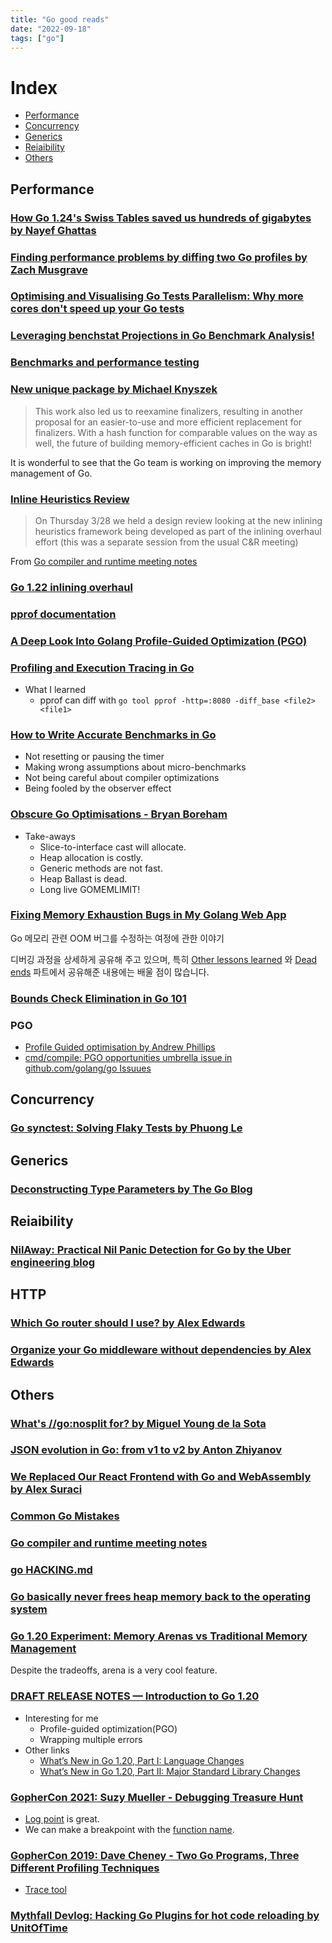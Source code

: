 ```yaml
---
title: "Go good reads"
date: "2022-09-18"
tags: ["go"]
---
```


# Index

- [Performance](##performance)
- [Concurrency](##concurrency)
- [Generics](##generics)
- [Reiaibility](##reiaibility)
- [Others](##others)

## Performance

### [How Go 1.24's Swiss Tables saved us hundreds of gigabytes by Nayef Ghattas](https://www.datadoghq.com/blog/engineering/go-swiss-tables/)

### [Finding performance problems by diffing two Go profiles by Zach Musgrave](https://www.dolthub.com/blog/2025-06-20-go-pprof-diffing/)

### [Optimising and Visualising Go Tests Parallelism: Why more cores don't speed up your Go tests](https://threedots.tech/post/go-test-parallelism/)

### [Leveraging benchstat Projections in Go Benchmark Analysis!](https://www.bwplotka.dev/2024/go-microbenchmarks-benchstat/)

### [Benchmarks and performance testing](https://www.willem.dev/articles/benchmarks-performance-testing/)

### [New unique package by Michael Knyszek](https://go.dev/blog/unique)

> This work also led us to reexamine finalizers, resulting in another proposal for an easier-to-use and more efficient replacement for finalizers. With a hash function for comparable values on the way as well, the future of building memory-efficient caches in Go is bright!

It is wonderful to see that the Go team is working on improving the memory management of Go.

### [Inline Heuristics Review](https://docs.google.com/presentation/d/1Lf3WoRyCNicS1K3NCuVl_VnJFhvew_6nAQF_Wx--F54/edit?usp=sharing)

> On Thursday 3/28 we held a design review looking at the new inlining heuristics framework being developed as part of the inlining overhaul effort (this was a separate session from the usual C&R meeting)

From [Go compiler and runtime meeting notes](https://github.com/golang/go/issues/43930#issuecomment-2043535174)

### [Go 1.22 inlining overhaul](https://docs.google.com/document/d/1a6p7-nbk5PVyM1S2tmccFrrIuGzCyzclstBtaciHxVw)

### [pprof documentation](https://github.com/google/pprof/tree/main/doc)

### [A Deep Look Into Golang Profile-Guided Optimization (PGO)](https://theyahya.com/posts/go-pgo/)

### [Profiling and Execution Tracing in Go](https://teivah.medium.com/profiling-and-execution-tracing-in-go-a5e646970f5b)

- What I learned
	- pprof can diff with `go tool pprof -http=:8080 -diff_base <file2> <file1>`

### [How to Write Accurate Benchmarks in Go](https://teivah.medium.com/how-to-write-accurate-benchmarks-in-go-4266d7dd1a95)

- Not resetting or pausing the timer
- Making wrong assumptions about micro-benchmarks
- Not being careful about compiler optimizations
- Being fooled by the observer effect

### [Obscure Go Optimisations - Bryan Boreham](https://youtu.be/rRtihWOcaLI)

- Take-aways
	- Slice-to-interface cast will allocate.
	- Heap allocation is costly.
	- Generic methods are not fast.
	- Heap Ballast is dead.
	- Long live GOMEMLIMIT!

### [Fixing Memory Exhaustion Bugs in My Golang Web App](https://mtlynch.io/notes/picoshare-perf/)

Go 메모리 관련 OOM 버그를 수정하는 여정에 관한 이야기

디버깅 과정을 상세하게 공유해 주고 있으며,
특히 [Other lessons learned](https://mtlynch.io/notes/picoshare-perf/##other-lessons-learned) 와
[Dead ends](https://mtlynch.io/notes/picoshare-perf/##dead-ends) 파트에서 공유해준 내용에는 배울 점이 많습니다.

### [Bounds Check Elimination in Go 101](https://go101.org/article/bounds-check-elimination.html)

### PGO

- [Profile Guided optimisation by Andrew Phillips](https://andrewwphillips.github.io/blog/pgo.html)
- [cmd/compile: PGO opportunities umbrella issue in github.com/golang/go Issuues](https://github.com/golang/go/issues/62463)

## Concurrency

### [Go synctest: Solving Flaky Tests by Phuong Le](https://victoriametrics.com/blog/go-synctest/)

## Generics

### [Deconstructing Type Parameters by The Go Blog](https://go.dev/blog/deconstructing-type-parameters)

## Reiaibility

### [NilAway: Practical Nil Panic Detection for Go by the Uber engineering blog](https://www.uber.com/en-NL/blog/nilaway-practical-nil-panic-detection-for-go/)

## HTTP

### [Which Go router should I use? by Alex Edwards](https://www.alexedwards.net/blog/which-go-router-should-i-use)

### [Organize your Go middleware without dependencies by Alex Edwards](https://www.alexedwards.net/blog/organize-your-go-middleware-without-dependencies)

## Others

### [What's //go:nosplit for? by Miguel Young de la Sota](https://mcyoung.xyz/2025/07/07/nosplit/)

### [JSON evolution in Go: from v1 to v2 by Anton Zhiyanov](https://antonz.org/go-json-v2/)

### [We Replaced Our React Frontend with Go and WebAssembly by Alex Suraci](https://dagger.io/blog/replaced-react-with-go)

### [Common Go Mistakes](https://100go.co/)

### [Go compiler and runtime meeting notes](https://github.com/golang/go/issues/43930)

### [go HACKING.md](https://github.com/golang/go/blob/master/src/runtime/HACKING.md)

### [Go basically never frees heap memory back to the operating system](https://utcc.utoronto.ca/~cks/space/blog/programming/GoNoMemoryFreeing)

### [Go 1.20 Experiment: Memory Arenas vs Traditional Memory Management](https://pyroscope.io/blog/go-1-20-memory-arenas/)

Despite the tradeoffs, arena is a very cool feature.

### [DRAFT RELEASE NOTES — Introduction to Go 1.20](https://tip.golang.org/doc/go1.20##introduction)

- Interesting for me
	- Profile-guided optimization(PGO)
	- Wrapping multiple errors
- Other links
	- [What’s New in Go 1.20, Part I: Language Changes
](https://blog.carlmjohnson.net/post/2023/golang-120-language-changes/)
	- [What’s New in Go 1.20, Part II: Major Standard Library Changes](https://blog.carlmjohnson.net/post/2023/golang-120-arenas-errors-responsecontroller/)

### [GopherCon 2021: Suzy Mueller - Debugging Treasure Hunt](https://youtu.be/ZPIPPRjwg7Q)

- [Log point](https://youtu.be/ZPIPPRjwg7Q?t=2001) is great.
- We can make a breakpoint with the [function name](https://youtu.be/ZPIPPRjwg7Q?t=2276).

### [GopherCon 2019: Dave Cheney - Two Go Programs, Three Different Profiling Techniques](https://youtu.be/nok0aYiGiYA)

- [Trace tool](https://youtu.be/nok0aYiGiYA?t=1485)

### [Mythfall Devlog: Hacking Go Plugins for hot code reloading by UnitOfTime](https://youtu.be/Hfnpupo6yBE)
